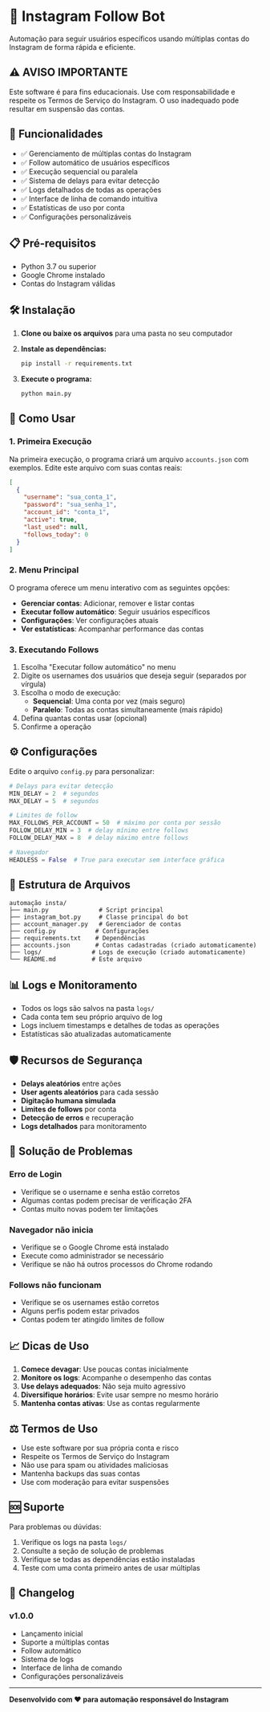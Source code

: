 # 🤖 Instagram Follow Bot

Automação para seguir usuários específicos usando múltiplas contas do Instagram de forma rápida e eficiente.

## ⚠️ AVISO IMPORTANTE

Este software é para fins educacionais. Use com responsabilidade e respeite os Termos de Serviço do Instagram. O uso inadequado pode resultar em suspensão das contas.

## 🚀 Funcionalidades

- ✅ Gerenciamento de múltiplas contas do Instagram
- ✅ Follow automático de usuários específicos
- ✅ Execução sequencial ou paralela
- ✅ Sistema de delays para evitar detecção
- ✅ Logs detalhados de todas as operações
- ✅ Interface de linha de comando intuitiva
- ✅ Estatísticas de uso por conta
- ✅ Configurações personalizáveis

## 📋 Pré-requisitos

- Python 3.7 ou superior
- Google Chrome instalado
- Contas do Instagram válidas

## 🛠️ Instalação

1. **Clone ou baixe os arquivos** para uma pasta no seu computador

2. **Instale as dependências:**
   ```bash
   pip install -r requirements.txt
   ```

3. **Execute o programa:**
   ```bash
   python main.py
   ```

## 📖 Como Usar

### 1. Primeira Execução

Na primeira execução, o programa criará um arquivo `accounts.json` com exemplos. Edite este arquivo com suas contas reais:

```json
[
  {
    "username": "sua_conta_1",
    "password": "sua_senha_1", 
    "account_id": "conta_1",
    "active": true,
    "last_used": null,
    "follows_today": 0
  }
]
```

### 2. Menu Principal

O programa oferece um menu interativo com as seguintes opções:

- **Gerenciar contas**: Adicionar, remover e listar contas
- **Executar follow automático**: Seguir usuários específicos
- **Configurações**: Ver configurações atuais
- **Ver estatísticas**: Acompanhar performance das contas

### 3. Executando Follows

1. Escolha "Executar follow automático" no menu
2. Digite os usernames dos usuários que deseja seguir (separados por vírgula)
3. Escolha o modo de execução:
   - **Sequencial**: Uma conta por vez (mais seguro)
   - **Paralelo**: Todas as contas simultaneamente (mais rápido)
4. Defina quantas contas usar (opcional)
5. Confirme a operação

## ⚙️ Configurações

Edite o arquivo `config.py` para personalizar:

```python
# Delays para evitar detecção
MIN_DELAY = 2  # segundos
MAX_DELAY = 5  # segundos

# Limites de follow
MAX_FOLLOWS_PER_ACCOUNT = 50  # máximo por conta por sessão
FOLLOW_DELAY_MIN = 3  # delay mínimo entre follows
FOLLOW_DELAY_MAX = 8  # delay máximo entre follows

# Navegador
HEADLESS = False  # True para executar sem interface gráfica
```

## 📁 Estrutura de Arquivos

```
automação insta/
├── main.py              # Script principal
├── instagram_bot.py     # Classe principal do bot
├── account_manager.py   # Gerenciador de contas
├── config.py           # Configurações
├── requirements.txt    # Dependências
├── accounts.json       # Contas cadastradas (criado automaticamente)
├── logs/              # Logs de execução (criado automaticamente)
└── README.md          # Este arquivo
```

## 📊 Logs e Monitoramento

- Todos os logs são salvos na pasta `logs/`
- Cada conta tem seu próprio arquivo de log
- Logs incluem timestamps e detalhes de todas as operações
- Estatísticas são atualizadas automaticamente

## 🛡️ Recursos de Segurança

- **Delays aleatórios** entre ações
- **User agents aleatórios** para cada sessão
- **Digitação humana simulada**
- **Limites de follows** por conta
- **Detecção de erros** e recuperação
- **Logs detalhados** para monitoramento

## 🔧 Solução de Problemas

### Erro de Login
- Verifique se o username e senha estão corretos
- Algumas contas podem precisar de verificação 2FA
- Contas muito novas podem ter limitações

### Navegador não inicia
- Verifique se o Google Chrome está instalado
- Execute como administrador se necessário
- Verifique se não há outros processos do Chrome rodando

### Follows não funcionam
- Verifique se os usernames estão corretos
- Alguns perfis podem estar privados
- Contas podem ter atingido limites de follow

## 📈 Dicas de Uso

1. **Comece devagar**: Use poucas contas inicialmente
2. **Monitore os logs**: Acompanhe o desempenho das contas
3. **Use delays adequados**: Não seja muito agressivo
4. **Diversifique horários**: Evite usar sempre no mesmo horário
5. **Mantenha contas ativas**: Use as contas regularmente

## ⚖️ Termos de Uso

- Use este software por sua própria conta e risco
- Respeite os Termos de Serviço do Instagram
- Não use para spam ou atividades maliciosas
- Mantenha backups das suas contas
- Use com moderação para evitar suspensões

## 🆘 Suporte

Para problemas ou dúvidas:
1. Verifique os logs na pasta `logs/`
2. Consulte a seção de solução de problemas
3. Verifique se todas as dependências estão instaladas
4. Teste com uma conta primeiro antes de usar múltiplas

## 📝 Changelog

### v1.0.0
- Lançamento inicial
- Suporte a múltiplas contas
- Follow automático
- Sistema de logs
- Interface de linha de comando
- Configurações personalizáveis

---

**Desenvolvido com ❤️ para automação responsável do Instagram**